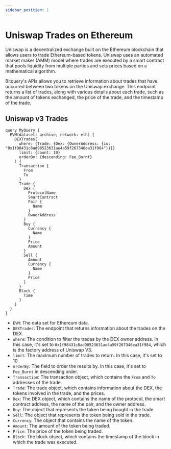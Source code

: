 ```yaml
---
sidebar_position: 1
---
```


# Uniswap Trades on Ethereum

Uniswap is a decentralized exchange built on the Ethereum blockchain that allows users to trade Ethereum-based tokens. Uniswap uses an automated market maker (AMM) model where trades are executed by a smart contract that pools liquidity from multiple parties and sets prices based on a mathematical algorithm.

Bitquery's APIs allows you to retrieve information about trades that have occurred between two tokens on the Uniswap exchange. This endpoint returns a list of trades, along with various details about each trade, such as the amount of tokens exchanged, the price of the trade, and the timestamp of the trade. 


## Uniswap v3 Trades

```
query MyQuery {
  EVM(dataset: archive, network: eth) {
    DEXTrades(
      where: {Trade: {Dex: {OwnerAddress: {is: "0x1f98431c8ad98523631ae4a59f267346ea31f984"}}}}
      limit: {count: 10}
      orderBy: {descending: Fee_Burnt}
    ) {
      Transaction {
        From
        To
      }
      Trade {
        Dex {
          ProtocolName
          SmartContract
          Pair {
            Name
          }
          OwnerAddress
        }
        Buy {
          Currency {
            Name
          }
          Price
          Amount
        }
        Sell {
          Amount
          Currency {
            Name
          }
          Price
        }
      }
      Block {
        Time
      }
    }
  }
}
```
-   `EVM`: The data set for Ethereum data.
-   `DEXTrades`: The endpoint that returns information about the trades on the DEX.
-   `where`: The condition to filter the trades by the DEX owner address. In this case, it's set to `0x1f98431c8ad98523631ae4a59f267346ea31f984`, which is the factory address of Uniswap V3.
-   `limit`: The maximum number of trades to return. In this case, it's set to 10.
-   `orderBy`: The field to order the results by. In this case, it's set to `Fee_Burnt` in descending order.
-   `Transaction`: The transaction object, which contains the `From` and `To` addresses of the trade.
-   `Trade`: The trade object, which contains information about the DEX, the tokens involved in the trade, and the prices.
-   `Dex`: The DEX object, which contains the name of the protocol, the smart contract address, the name of the pair, and the owner address.
-   `Buy`: The object that represents the token being bought in the trade.
-   `Sell`: The object that represents the token being sold in the trade.
-   `Currency`: The object that contains the name of the token.
-   `Amount`: The amount of the token being traded.
-   `Price`: The price of the token being traded.
-   `Block`: The block object, which contains the timestamp of the block in which the trade was executed.
